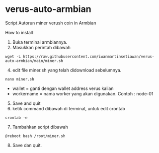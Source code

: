 # verus-auto-armbian
Script Autorun miner verush coin in Armbian

How to install
1. Buka terminal armbiannya.
2. Masukkan perintah dibawah 
```
wget -L https://raw.githubusercontent.com/iwanmartinsetiawan/verus-auto-armbian/main/miner.sh
```
4. edit file miner.sh yang telah didownload sebelumnya.
```
nano miner.sh
```
  - wallet = ganti dengan wallet address verus kalian
  - workername = nama worker yang akan digunakan. Contoh : node-01
5. Save and quit
6. ketik command dibawah di terminal, untuk edit crontab
```
crontab -e
```
7. Tambahkan script dibawah
```
@reboot bash /root/miner.sh
```
8. Save dan quit.
